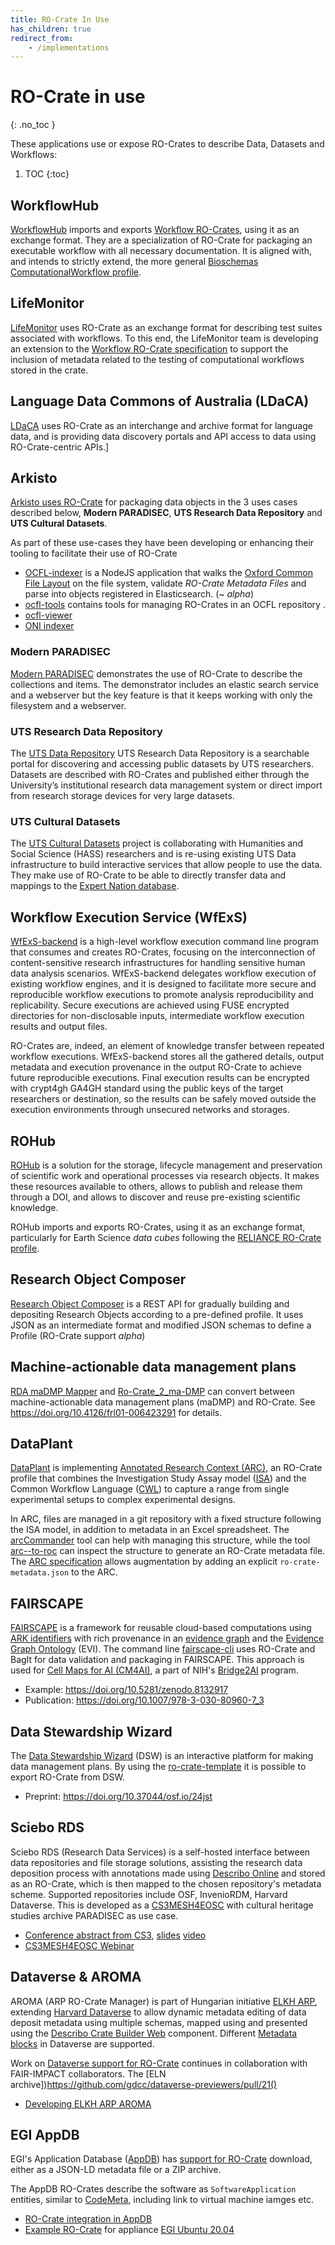 ```yaml
---
title: RO-Crate In Use
has_children: true
redirect_from:
    - /implementations
---
```

<!--
   Copyright 2019-2020 The University of Manchester and RO-Crate contributors 
   <https://github.com/ResearchObject/ro-crate/graphs/contributors>

   Licensed under the Apache License, Version 2.0 (the "License");
   you may not use this file except in compliance with the License.
   You may obtain a copy of the License at

       http://www.apache.org/licenses/LICENSE-2.0

   Unless required by applicable law or agreed to in writing, software
   distributed under the License is distributed on an "AS IS" BASIS,
   WITHOUT WARRANTIES OR CONDITIONS OF ANY KIND, either express or implied.
   See the License for the specific language governing permissions and
   limitations under the License.
-->

# RO-Crate in use
{: .no_toc }

These applications use or expose RO-Crates to describe Data, Datasets and Workflows:

1. TOC
{:toc}


## WorkflowHub

[WorkflowHub](https://about.workflowhub.eu/) imports and exports [Workflow RO-Crates](https://about.workflowhub.eu/Workflow-RO-Crate/), using it as an exchange format. They are a specialization of RO-Crate for packaging an executable workflow with all necessary documentation. It is aligned with, and intends to strictly extend, the more general [Bioschemas ComputationalWorkflow profile](https://bioschemas.org/profiles/ComputationalWorkflow/1.0-RELEASE/).


## LifeMonitor

[LifeMonitor](life_monitor) uses RO-Crate as an exchange format for describing test suites associated with workflows. To this end, the LifeMonitor team is developing an extension to the [Workflow RO-Crate specification](https://about.workflowhub.eu/Workflow-RO-Crate/) to support the inclusion of metadata related to the testing of computational workflows stored in the crate.

## Language Data Commons of Australia (LDaCA)

[LDaCA](LDaCA) uses RO-Crate as an interchange and archive format for language data, and is providing data discovery portals and API access to data using RO-Crate-centric APIs.]

## Arkisto

[Arkisto uses RO-Crate](https://arkisto-platform.github.io/standards/ro-crate/) for packaging data objects in the 3 uses cases described below, **Modern PARADISEC**, **UTS Research Data Repository** and **UTS Cultural Datasets**.

As part of these use-cases they have been developing or enhancing their tooling to facilitate their use of RO-Crate

  * [OCFL-indexer](https://github.com/CoEDL/modpdsc/) is a NodeJS application that walks the [Oxford Common File Layout](https://ocfl.io/) on the file system, validate _RO-Crate Metadata Files_ and parse into objects registered in Elasticsearch. (~ _alpha_) 
  * [ocfl-tools](https://github.com/CoEDL/ocfl-tools) contains tools for managing RO-Crates in an OCFL repository .
  * [ocfl-viewer](https://hub.docker.com/r/coedl/ocfl-viewer)
  * [ONI indexer](https://github.com/UTS-eResearch/oni-indexer)

### Modern PARADISEC

[Modern PARADISEC](https://arkisto-platform.github.io/case-studies/paradisec/) demonstrates the use of RO-Crate to describe the collections and items. The demonstrator includes an elastic search service and a webserver but the key feature is that it keeps working with only the filesystem and a webserver.

### UTS Research Data Repository

The [UTS Data Repository](https://arkisto-platform.github.io/case-studies/uts-repo/) UTS Research Data Repository is a searchable portal for discovering and accessing public datasets by UTS researchers. Datasets are described with RO-Crates and published either through the University’s institutional research data management system or direct import from research storage devices for very large datasets.

### UTS Cultural Datasets

The [UTS Cultural Datasets](https://arkisto-platform.github.io/case-studies/uts-cultural/) project is collaborating with Humanities and Social Science (HASS) researchers and is re-using existing UTS Data infrastructure to build interactive services that allow people to use the data. They make use of RO-Crate to be able to directly transfer data and mappings to the [Expert Nation database](https://expertnation.org/).

## Workflow Execution Service (WfExS)

[WfExS-backend](https://github.com/inab/WfExS-backend) is a high-level workflow execution command line program that consumes and creates RO-Crates, focusing on
the interconnection of content-sensitive research infrastructures for handling sensitive human data analysis scenarios.
WfExS-backend delegates workflow execution of existing workflow engines, and it is designed to facilitate more secure
and reproducible workflow executions to promote analysis reproducibility and replicability. Secure executions are
achieved using FUSE encrypted directories for non-disclosable inputs, intermediate workflow execution results and output
files.

RO-Crates are, indeed, an element of knowledge transfer between repeated workflow executions. WfExS-backend stores all
the gathered details, output metadata and execution provenance in the output RO-Crate to achieve future reproducible
executions. Final execution results can be encrypted with crypt4gh GA4GH standard using the public keys of the target
researchers or destination, so the results can be safely moved outside the execution environments through unsecured
networks and storages.

## ROHub

[ROHub](rohub.md) is a solution for the storage, lifecycle management and preservation of scientific work and operational processes via research objects. It makes these resources available to others, allows to publish and release them through a DOI, and allows to discover and reuse pre-existing scientific knowledge.

ROHub imports and exports RO-Crates, using it as an exchange format, particularly for Earth Science _data cubes_ following the [RELIANCE RO-Crate profile](https://reliance-eosc.github.io/reliance-ro-crate/).

## Research Object Composer

[Research Object Composer](https://github.com/researchobject/research-object-composer) is a REST API for gradually building and depositing Research Objects according to a pre-defined profile. It uses JSON as an intermediate format and modified JSON schemas to define a Profile (RO-Crate support _alpha_)

## Machine-actionable data management plans

[RDA maDMP Mapper](https://github.com/GhaithArf/ro-crate-rda-madmp-mapper) and [Ro-Crate_2_ma-DMP](https://github.com/BrennerG/Ro-Crate_2_ma-DMP/tree/r2d_) can convert between machine-actionable data management plans (maDMP) and RO-Crate. See <https://doi.org/10.4126/frl01-006423291> for details.

## DataPlant

[DataPlant](https://nfdi4plants.org/) is implementing [Annotated Research Context (ARC)](https://nfdi4plants.org/content/learn-more/annotated-research-context.html), an RO-Crate profile that combines the Investigation Study Assay model ([ISA](https://isa-specs.readthedocs.io/en/latest/isamodel.html)) and the Common Workflow Language ([CWL](https://www.commonwl.org/)) to capture a range from single experimental setups to complex experimental designs. 

In ARC, files are managed in a git repository with a fixed structure following the ISA model, in addition to metadata in an Excel spreadsheet. The [arcCommander](https://github.com/nfdi4plants/arcCommander) tool can help with managing this structure, while the tool [arc--to-roc](https://github.com/nfdi4plants/arc-to-roc) can inspect the structure to generate an RO-Crate metadata file.
The [ARC specification](https://github.com/nfdi4plants/ARC-specification/blob/main/ARC%20specification.md#appendix-conversion-of-arcs-to-ro-crates) allows augmentation by adding an explicit `ro-crate-metadata.json` to the ARC.

## FAIRSCAPE

[FAIRSCAPE](https://fairscape.github.io/) is a framework for reusable cloud-based computations using [ARK identifiers](https://arks.org/) with rich provenance in an [evidence graph](https://doi.org/10.1007/978-3-030-80960-7_3) and the [Evidence Graph Ontology](https://w3id.org/EVI) (EVI). The command line [fairscape-cli](https://fairscape.github.io/fairscape-cli/) uses RO-Crate and BagIt for data validation and packaging in FAIRSCAPE. This approach is used for [Cell Maps for AI (CM4AI)](https://cm4ai.org/), a part of NIH's [Bridge2AI](https://commonfund.nih.gov/bridge2ai) program.

* Example: <https://doi.org/10.5281/zenodo.8132917>
* Publication: <https://doi.org/10.1007/978-3-030-80960-7_3>

## Data Stewardship Wizard

The [Data Stewardship Wizard](https://ds-wizard.org/) (DSW) is an interactive platform for making data management plans. By using the [ro-crate-template](https://github.com/ds-wizard/ro-crate-template) it is possible to export RO-Crate from DSW.

* Preprint: <https://doi.org/10.37044/osf.io/24jst>
   

## Sciebo RDS

Sciebo RDS (Research Data Services) is a self-hosted interface between data repositories and file storage solutions, assisting the research data deposition process with annotations made using [Describo Online](https://arkisto-platform.github.io/tools/description/describo-online/) and stored as an RO-Crate, which is then mapped to the chosen repository's metadata scheme. Supported repositories include OSF, InvenioRDM, Harvard Dataverse. This is developed as a [CS3MESH4EOSC](https://cs3mesh4eosc.eu/) with cultural heritage studies archive PARADISEC as use case.

* [Conference abstract from CS3](https://indico.cern.ch/event/1210538/contributions/5207925/), [slides](https://indico.cern.ch/event/1210538/contributions/5207925/attachments/2603775/4500547/CS3_2023_ScieboRDS_final.pdf) [video](https://cds.cern.ch/record/2855346)
* [CS3MESH4EOSC Webinar](https://cs3mesh4eosc.eu/data-services/open-data-systems)


## Dataverse & AROMA

AROMA (ARP RO-Crate Manager) is part of Hungarian initiative [ELKH ARP](https://science-research-data.hu/en), extending [Harvard Dataverse](https://dataverse.harvard.edu/) to allow dynamic metadata editing of data deposit metadata using multiple schemas, mapped using  and presented using the [Describo Crate Builder Web](https://github.com/describo/crate-builder-component-react) component. Different [Metadata blocks](https://guides.dataverse.org/en/latest/admin/metadatacustomization.html) in Dataverse are supported.

Work on [Dataverse support for RO-Crate](https://github.com/IQSS/dataverse/issues/8688) continues in collaboration with FAIR-IMPACT collaborators. The [ELN archive])https://github.com/gdcc/dataverse-previewers/pull/21()

* [Developing ELKH ARP AROMA](https://sztaki.hun-ren.hu/en/innovation/news/developing-elkh-arp-aroma-published-describo-newsletter-australia)

## EGI AppDB

EGI's Application Database ([AppDB](https://appdb.egi.eu/)) has [support for RO-Crate](https://wiki.appdb.egi.eu/docs/integration/ro-crate/) download, either as a JSON-LD metadata file or a ZIP archive.

The AppDB RO-Crates describe the software as `SoftwareApplication` entities, similar to [CodeMeta](https://codemeta.github.io/), including link to virtual machine iamges etc. 

* [RO-Crate integration in AppDB](https://wiki.appdb.egi.eu/docs/integration/ro-crate/)
* [Example RO-Crate](https://appdb.egi.eu/store/vappliance/egi.ubuntu.20.04#) for appliance [EGI Ubuntu 20.04](https://appdb.egi.eu/store/vappliance/egi.ubuntu.20.04)
